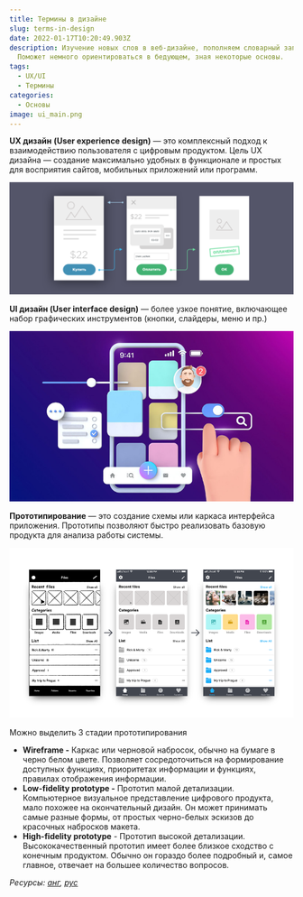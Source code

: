 ```yaml
---
title: Термины в дизайне
slug: terms-in-design
date: 2022-01-17T10:20:49.903Z
description: Изучение новых слов в веб-дизайне, пополняем словарный запас.
  Поможет немного ориентироваться в бедующем, зная некоторые основы.
tags:
  - UX/UI
  - Термины
categories:
  - Основы
image: ui_main.png
---
```

**UX дизайн** **(User experience design)** — это комплексный подход к взаимодействию пользователя с цифровым продуктом. Цель UX дизайна — создание максимально удобных в функционале и простых для восприятия сайтов, мобильных приложений или программ.

![](без-имени.png)

**UI дизайн (User interface design)** — более узкое понятие, включающее набор графических инструментов (кнопки, слайдеры, меню и пр.)

![](vu6u1xecovpuuin5pprxi2yatbc.jpeg)

**Прототипирование** — это создание схемы или каркаса интерфейса приложения. Прототипы позволяют быстро реализовать базовую продукта для анализа работы системы.

![](image5_lxhybq6.png)

Можно выделить 3 стадии прототипирования 

* **Wireframe -** Каркас или черновой набросок, обычно на бумаге в черно белом цвете. Позволяет сосредоточиться на формирование доступных функциях, приоритетах информации и функциях, правилах отображения информации.
* **Low-fidelity prototype -** Прототип малой детализации. Компьютерное визуальное представление цифрового продукта, мало похожее на окончательный дизайн. Он может принимать самые разные формы, от простых черно-белых эскизов до красочных набросков макета.
* **High-fidelity prototype** - Прототип высокой детализации. Высококачественный прототип имеет более близкое сходство с конечным продуктом. Обычно он гораздо более подробный и, самое главное, отвечает на большее количество вопросов.

*Ресурсы: [анг](https://medium.com/7ninjas/low-fidelity-vs-high-fidelity-prototypes-903a7befaa5a), [рус](https://dou.ua/lenta/articles/prototyping-for-managers/)*